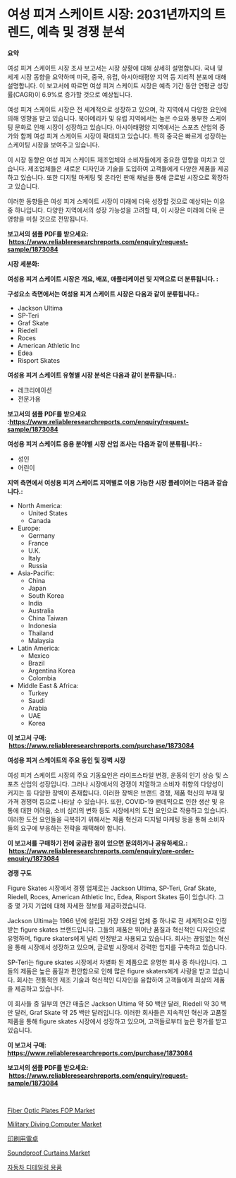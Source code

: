 <p><h1>여성 피겨 스케이트 시장: 2031년까지의 트렌드, 예측 및 경쟁 분석</h1></p><p><strong>요약</strong></p>
<p><p>여성 피겨 스케이트 시장 조사 보고서는 시장 상황에 대해 상세히 설명합니다. 국내 및 세계 시장 동향을 요약하며 미국, 중국, 유럽, 아시아태평양 지역 등 지리적 분포에 대해 설명합니다. 이 보고서에 따르면 여성 피겨 스케이트 시장은 예측 기간 동안 연평균 성장률(CAGR)이 6.9%로 증가할 것으로 예상됩니다.</p><p>여성 피겨 스케이트 시장은 전 세계적으로 성장하고 있으며, 각 지역에서 다양한 요인에 의해 영향을 받고 있습니다. 북아메리카 및 유럽 지역에서는 높은 수요와 풍부한 스케이팅 문화로 인해 시장이 성장하고 있습니다. 아시아태평양 지역에서는 스포츠 산업의 증가와 함께 여성 피겨 스케이트 시장이 확대되고 있습니다. 특히 중국은 빠르게 성장하는 스케이팅 시장을 보여주고 있습니다.</p><p>이 시장 동향은 여성 피겨 스케이트 제조업체와 소비자들에게 중요한 영향을 미치고 있습니다. 제조업체들은 새로운 디자인과 기술을 도입하여 고객들에게 다양한 제품을 제공하고 있습니다. 또한 디지털 마케팅 및 온라인 판매 채널을 통해 글로벌 시장으로 확장하고 있습니다.</p><p>이러한 동향들은 여성 피겨 스케이트 시장이 미래에 더욱 성장할 것으로 예상되는 이유 중 하나입니다. 다양한 지역에서의 성장 가능성을 고려할 때, 이 시장은 미래에 더욱 큰 영향을 미칠 것으로 전망됩니다.</p></p>
<p><strong>보고서의 샘플 PDF를 받으세요: &nbsp;<a href="https://www.reliableresearchreports.com/enquiry/request-sample/1873084">https://www.reliableresearchreports.com/enquiry/request-sample/1873084</a></strong></p>
<p><strong>시장 세분화:</strong></p>
<p><strong> 여성용 피겨 스케이트 시장은 개요, 배포, 애플리케이션 및 지역으로 더 분류됩니다. :</strong></p>
<p><strong>구성요소 측면에서는 여성용 피겨 스케이트 시장은 다음과 같이 분류됩니다.:</strong></p>
<p><ul><li>Jackson Ultima</li><li>SP-Teri</li><li>Graf Skate</li><li>Riedell</li><li>Roces</li><li>American Athletic Inc</li><li>Edea</li><li>Risport Skates</li></ul></p>
<p><strong> 여성용 피겨 스케이트 유형별 시장 분석은 다음과 같이 분류됩니다.:</strong></p>
<p><ul><li>레크리에이션</li><li>전문가용</li></ul></p>
<p><strong>보고서의 샘플 PDF를 받으세요 :<a href="https://www.reliableresearchreports.com/enquiry/request-sample/1873084">https://www.reliableresearchreports.com/enquiry/request-sample/1873084</a></strong></p>
<p><strong> 여성용 피겨 스케이트 응용 분야별 시장 산업 조사는 다음과 같이 분류됩니다.:</strong></p>
<p><ul><li>성인</li><li>어린이</li></ul></p>
<p><strong>지역 측면에서 여성용 피겨 스케이트 지역별로 이용 가능한 시장 플레이어는 다음과 같습니다.:</strong></p>
<p><ul>
    <li>
        North America:
        <ul>
            <li>United States</li>
            <li>Canada</li>
        </ul>
    </li>
    <li>
        Europe:
        <ul>
            <li>Germany</li>
            <li>France</li>
            <li>U.K.</li>
            <li>Italy</li>
            <li>Russia</li>
        </ul>
    </li>
    <li>
        Asia-Pacific:
        <ul>
            <li>China</li>
            <li>Japan</li>
            <li>South Korea</li>
            <li>India</li>
            <li>Australia</li>
            <li>China Taiwan</li>
            <li>Indonesia</li>
            <li>Thailand</li>
            <li>Malaysia</li>
        </ul>
    </li>
    <li>
        Latin America:
        <ul>
            <li>Mexico</li>
            <li>Brazil</li>
            <li>Argentina Korea</li>
            <li>Colombia</li>
        </ul>
    </li>
    <li>
        Middle East & Africa:
        <ul>
            <li>Turkey</li>
            <li>Saudi</li>
            <li>Arabia</li>
            <li>UAE</li>
            <li>Korea</li>
        </ul>
    </li>
    </ul></p>
<p><strong>이 보고서 구매: &nbsp;<a href="https://www.reliableresearchreports.com/purchase/1873084">https://www.reliableresearchreports.com/purchase/1873084</a></strong></p>
<p><strong>여성용 피겨 스케이트의 주요 동인 및 장벽 시장</strong></p>
<p><p>여성 피겨 스케이트 시장의 주요 기동요인은 라이프스타일 변경, 운동의 인기 상승 및 스포츠 산업의 성장입니다. 그러나 시장에서의 경쟁이 치열하고 소비자 취향의 다양성이 커지는 등 다양한 장벽이 존재합니다. 이러한 장벽은 브랜드 경쟁, 제품 혁신의 부재 및 가격 경쟁력 등으로 나타날 수 있습니다. 또한, COVID-19 팬데믹으로 인한 생산 및 유통에 대한 어려움, 소비 심리의 변화 등도 시장에서의 도전 요인으로 작용하고 있습니다. 이러한 도전 요인들을 극복하기 위해서는 제품 혁신과 디지털 마케팅 등을 통해 소비자들의 요구에 부응하는 전략을 채택해야 합니다.</p></p>
<p><strong>이 보고서를 구매하기 전에 궁금한 점이 있으면 문의하거나 공유하세요.: &nbsp;<a href="https://www.reliableresearchreports.com/enquiry/pre-order-enquiry/1873084">https://www.reliableresearchreports.com/enquiry/pre-order-enquiry/1873084</a></strong></p>
<p><strong>경쟁 구도</strong></p>
<p><p>Figure Skates 시장에서 경쟁 업체로는 Jackson Ultima, SP-Teri, Graf Skate, Riedell, Roces, American Athletic Inc, Edea, Risport Skates 등이 있습니다. 그중 몇 가지 기업에 대해 자세한 정보를 제공하겠습니다.</p><p>Jackson Ultima는 1966 년에 설립된 가장 오래된 업체 중 하나로 전 세계적으로 인정받는 figure skates 브랜드입니다. 그들의 제품은 뛰어난 품질과 혁신적인 디자인으로 유명하며, figure skaters에게 널리 인정받고 사용되고 있습니다. 회사는 끊임없는 혁신을 통해 시장에서 성장하고 있으며, 글로벌 시장에서 강력한 입지를 구축하고 있습니다.</p><p>SP-Teri는 figure skates 시장에서 차별화 된 제품으로 유명한 회사 중 하나입니다. 그들의 제품은 높은 품질과 편안함으로 인해 많은 figure skaters에게 사랑을 받고 있습니다. 회사는 전통적인 제조 기술과 혁신적인 디자인을 융합하여 고객들에게 최상의 제품을 제공하고 있습니다.</p><p>이 회사들 중 일부의 연간 매출은 Jackson Ultima 약 50 백만 달러, Riedell 약 30 백만 달러, Graf Skate 약 25 백만 달러입니다. 이러한 회사들은 지속적인 혁신과 고품질 제품을 통해 figure skates 시장에서 성장하고 있으며, 고객들로부터 높은 평가를 받고 있습니다.</p></p>
<p><strong>이 보고서 구매: &nbsp; <a href="https://www.reliableresearchreports.com/purchase/1873084">https://www.reliableresearchreports.com/purchase/1873084</a></strong></p>
<p><strong>보고서의 샘플 PDF를 받으세요: &nbsp;<a href="https://www.reliableresearchreports.com/enquiry/request-sample/1873084">https://www.reliableresearchreports.com/enquiry/request-sample/1873084</a></strong><strong></strong></p>
<p>&nbsp;</p>
<p><p><a href="https://issuu.com/reportprime-2/docs/fiber-optic-plates-fop-market-size-2030.pptx">Fiber Optic Plates FOP Market</a></p><p><a href="https://issuu.com/reportprime-2/docs/military-diving-computer-market-size-2030.pptx">Military Diving Computer Market</a></p><p><a href="https://github.com/zekaoe592392/Market-Research-Report-List-1/blob/main/17690972890.md">印刷用電卓</a></p><p><a href="https://github.com/Alonsoolds3wq1d81czn8rbol/Market-Research-Report-List-1/blob/main/soundproof-curtains-market.md">Soundproof Curtains Market</a></p><p><a href="https://github.com/crfsywufhm81415/Market-Research-Report-List-1/blob/main/71448202522.md">자동차 디테일링 용품</a></p></p>